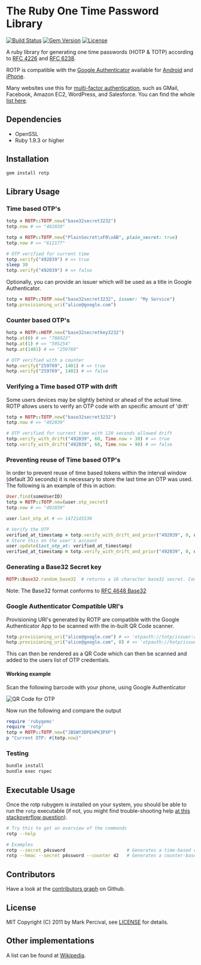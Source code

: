 # The Ruby One Time Password Library

[![Build Status](https://travis-ci.org/mdp/rotp.svg?branch=master)](https://travis-ci.org/mdp/rotp)
[![Gem Version](https://badge.fury.io/rb/rotp.svg)](https://rubygems.org/gems/rotp)
[![License](https://img.shields.io/badge/license-MIT-blue.svg?style=flat)](https://github.com/mdp/rotp/blob/master/LICENSE)

A ruby library for generating one time passwords (HOTP & TOTP) according to [RFC 4226](http://tools.ietf.org/html/rfc4226) and [RFC 6238](http://tools.ietf.org/html/rfc6238).

ROTP is compatible with the [Google Authenticator](https://github.com/google/google-authenticator) available for [Android](https://play.google.com/store/apps/details?id=com.google.android.apps.authenticator2) and [iPhone](https://itunes.apple.com/en/app/google-authenticator/id388497605).

Many websites use this for [multi-factor authentication](https://www.youtube.com/watch?v=17rykTIX_HY), such as GMail, Facebook, Amazon EC2, WordPress, and Salesforce. You can find the whole [list here](https://en.wikipedia.org/wiki/Google_Authenticator#Usage).

## Dependencies

* OpenSSL
* Ruby 1.9.3 or higher

## Installation

```bash
gem install rotp
```

## Library Usage

### Time based OTP's

```ruby
totp = ROTP::TOTP.new("base32secret3232")
totp.now # => "492039"

totp = ROTP::TOTP.new("PlainSecret\xF0\xAB", plain_secret: true)
totp.now # => "612177"

# OTP verified for current time
totp.verify("492039") # => true
sleep 30
totp.verify("492039") # => false
```

Optionally, you can provide an issuer which will be used as a title in Google Authenticator.

```ruby
totp = ROTP::TOTP.new("base32secret3232", issuer: "My Service")
totp.provisioning_uri("alice@google.com")
```

### Counter based OTP's

```ruby
hotp = ROTP::HOTP.new("base32secretkey3232")
hotp.at(0) # => "786922"
hotp.at(1) # => "595254"
hotp.at(1401) # => "259769"

# OTP verified with a counter
hotp.verify("259769", 1401) # => true
hotp.verify("259769", 1402) # => false
```

### Verifying a Time based OTP with drift

Some users devices may be slightly behind or ahead of the actual time. ROTP allows users to verify
an OTP code with an specific amount of 'drift'

```ruby
totp = ROTP::TOTP.new("base32secret3232")
totp.now # => "492039"

# OTP verified for current time with 120 seconds allowed drift
totp.verify_with_drift("492039", 60, Time.now - 30) # => true
totp.verify_with_drift("492039", 60, Time.now - 90) # => false
```

### Preventing reuse of Time based OTP's

In order to prevent reuse of time based tokens within the interval window (default 30 seconds)
it is necessary to store the last time an OTP was used. The following is an example of this in action:

```ruby
User.find(someUserID)
totp = ROTP::TOTP.new(user.otp_secret)
totp.now # => "492039"

user.last_otp_at # => 1472145530

# Verify the OTP
verified_at_timestamp = totp.verify_with_drift_and_prior("492039", 0, user.last_otp_at) #=> 1472145760
# Store this on the user's account
user.update(last_otp_at: verified_at_timestamp)
verified_at_timestamp = totp.verify_with_drift_and_prior("492039", 0, user.last_otp_at) #=> false
```

### Generating a Base32 Secret key

```ruby
ROTP::Base32.random_base32  # returns a 16 character base32 secret. Compatible with Google Authenticator
```

Note: The Base32 format conforms to [RFC 4648 Base32](http://en.wikipedia.org/wiki/Base32#RFC_4648_Base32_alphabet)

### Google Authenticator Compatible URI's

Provisioning URI's generated by ROTP are compatible with the Google Authenticator App
to be scanned with the in-built QR Code scanner.

```ruby
totp.provisioning_uri("alice@google.com") # => 'otpauth://totp/issuer:alice@google.com?secret=JBSWY3DPEHPK3PXP'
hotp.provisioning_uri("alice@google.com", 0) # => 'otpauth://hotp/issuer:alice@google.com?secret=JBSWY3DPEHPK3PXP&counter=0'
```

This can then be rendered as a QR Code which can then be scanned and added to the users
list of OTP credentials.

#### Working example

Scan the following barcode with your phone, using Google Authenticator

![QR Code for OTP](http://chart.apis.google.com/chart?cht=qr&chs=250x250&chl=otpauth%3A%2F%2Ftotp%2Falice%40google.com%3Fsecret%3DJBSWY3DPEHPK3PXP)

Now run the following and compare the output

```ruby
require 'rubygems'
require 'rotp'
totp = ROTP::TOTP.new("JBSWY3DPEHPK3PXP")
p "Current OTP: #{totp.now}"
```

### Testing

```bash
bundle install
bundle exec rspec
```

## Executable Usage

Once the rotp rubygem is installed on your system, you should be able to run the `rotp` executable
(if not, you might find trouble-shooting help [at this stackoverflow question](http://stackoverflow.com/a/909980)).

```bash
# Try this to get an overview of the commands
rotp --help

# Examples
rotp --secret p4ssword                       # Generates a time-based one-time password
rotp --hmac --secret p4ssword --counter 42   # Generates a counter-based one-time password
```

## Contributors

Have a look at the [contributors graph](https://github.com/mdp/rotp/graphs/contributors) on Github.

## License

MIT Copyright (C) 2011 by Mark Percival, see [LICENSE](https://github.com/mdp/rotp/blob/master/LICENSE) for details.

## Other implementations

A list can be found at [Wikipedia](https://en.wikipedia.org/wiki/Google_Authenticator#Implementations).
